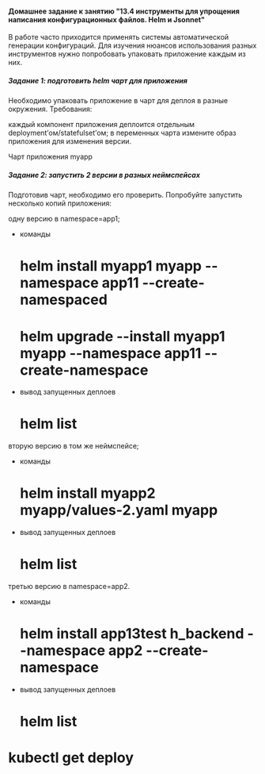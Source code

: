 <h4>Домашнее задание к занятию "13.4 инструменты для упрощения написания конфигурационных файлов. Helm и Jsonnet"</h4>

В работе часто приходится применять системы автоматической генерации конфигураций. Для изучения нюансов использования разных инструментов нужно попробовать упаковать приложение каждым из них.


<h5> Задание 1: подготовить helm чарт для приложения
</h5> 
Необходимо упаковать приложение в чарт для деплоя в разные окружения. Требования:

каждый компонент приложения деплоится отдельным deployment’ом/statefulset’ом;
в переменных чарта измените образ приложения для изменения версии.


Чарт приложения myapp


<h5> Задание 2: запустить 2 версии в разных неймспейсах
</h5> 
Подготовив чарт, необходимо его проверить. Попробуйте запустить несколько копий приложения:

одну версию в namespace=app1;
 - команды
   # helm install myapp1 myapp --namespace app11 --create-namespaced
   # helm upgrade --install myapp1 myapp --namespace app11 --create-namespace

 - вывод запущенных деплоев
   # helm list


вторую версию в том же неймспейсе;
- команды
   #  helm install myapp2 myapp/values-2.yaml myapp

 - вывод запущенных деплоев
   # helm list
 
третью версию в namespace=app2.
- команды
   # helm install app13test h_backend --namespace app2 --create-namespace

 - вывод запущенных деплоев
   # helm list
   

# kubectl get deploy
